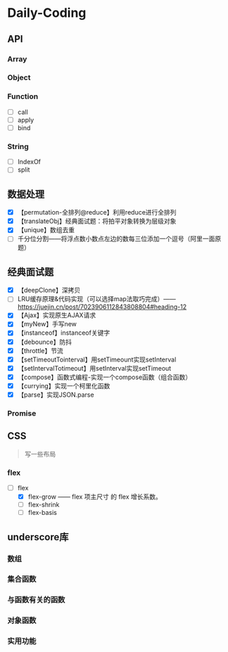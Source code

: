 # Daily-Coding

## API

### Array

### Object

### Function

- [ ] call
- [ ] apply
- [ ] bind

### String

- [ ] IndexOf
- [ ] split

## 数据处理

- [x] 【permutation-全排列@reduce】利用reduce进行全排列
- [x] 【translateObj】经典面试题：将拍平对象转换为层级对象
- [x] 【unique】数组去重
- [ ] 千分位分割——将浮点数小数点左边的数每三位添加一个逗号（阿里一面原题）

## 经典面试题

- [x] 【deepClone】深拷贝
- [ ] LRU缓存原理&代码实现（可以选择map法取巧完成）——https://juejin.cn/post/7023906112843808804#heading-12
- [x] 【Ajax】实现原生AJAX请求
- [x] 【myNew】手写new
- [x] 【instanceof】instanceof关键字
- [x] 【debounce】防抖
- [x] 【throttle】节流
- [x] 【setTimeoutTointerval】用setTimeount实现setInterval
- [x] 【setIntervalTotimeout】用setInterval实现setTimeout
- [x] 【compose】函数式编程-实现一个compose函数（组合函数）
- [x] 【currying】实现一个柯里化函数
- [x] 【parse】实现JSON.parse

### Promise

## CSS

> 写一些布局

### flex

- [ ] flex
  - [x] flex-grow —— flex 项主尺寸 的 flex 增长系数。
  - [ ] flex-shrink
  - [ ] flex-basis

## underscore库

### 数组

### 集合函数

### 与函数有关的函数

### 对象函数

### 实用功能
